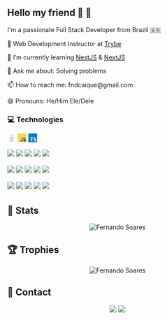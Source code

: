 ## Hello my friend 👋 🤙

I'm a passionate Full Stack Developer from Brazil 🇧🇷

<p>
💼 Web Development Instructor at <a href="https://www.betrybe.com">Trybe</a>
</p>
<p>
🌱 I’m currently learning <a href="https://nestjs.com/">NestJS<a/> & <a href="https://nextjs.org/">NextJS</a>
</p>
<p>
💬 Ask me about: Solving problems
</p>
<p>
📫 How to reach me: fndcaique@gmail.com
</p>
<p>
😄 Pronouns: He/Him Ele/Dele
</p>

<!--

**fndcaique/fndcaique** is a ✨ _special_ ✨ repository because its `README.md` (this file) appears on your GitHub profile.

Here are some ideas to get you started:

- 👯 I’m looking to collaborate on ...
- 🤔 I’m looking for help with ...
- ⚡ Fun fact: ...
-->


### 💻 Technologies
<p>
<!-- Languages -->
  <img height="20" alt="java" src="https://raw.githubusercontent.com/github/explore/80688e429a7d4ef2fca1e82350fe8e3517d3494d/topics/java/java.png">
  <img height="20" alt="javascript" src="https://raw.githubusercontent.com/github/explore/80688e429a7d4ef2fca1e82350fe8e3517d3494d/topics/javascript/javascript.png">
  <img height="20" alt="typescript" src="https://raw.githubusercontent.com/github/explore/80688e429a7d4ef2fca1e82350fe8e3517d3494d/topics/typescript/typescript.png">
</p>
<p>
<!-- Frontend -->
<img src="https://img.shields.io/badge/react-%2320232a.svg?style=for-the-badge&logo=react&logoColor=%2361DAFB" style="margin-bottom: 4px;" height="30px">
<img src="https://img.shields.io/badge/styled--components-DB7093?style=for-the-badge&logo=styled-components&logoColor=white" style="margin-bottom: 4px;" height="30px">
<img src="https://img.shields.io/badge/Testing--Library-1b1b1d?style=for-the-badge&logo=testing-library&logoColor=f23e3e" style="margin-bottom: 4px;" height="30px">
<img src="https://img.shields.io/badge/Angular-125ab5?style=for-the-badge&logo=angular&logoColor=dd0032" style="margin-bottom: 4px;" height="30px">
<img src="https://img.shields.io/badge/rxjs-fafafa?style=for-the-badge&logo=reactivex&logoColor=c2185b" style="margin-bottom: 4px;" height="30px">
</p>
<p>
<!-- Backend -->
<img src="https://img.shields.io/badge/node.js-6DA55F?style=for-the-badge&logo=node.js&logoColor=white" style="margin-bottom: 4px;" height="30px">
<img src="https://img.shields.io/badge/express.js-%23404d59.svg?style=for-the-badge&logo=express&logoColor=%2361DAFB" style="margin-bottom: 4px;" height="30px">
<img src="https://img.shields.io/badge/Jest-C21325?style=for-the-badge&logo=jest&logoColor=white" style="margin-bottom: 4px;" height="30px">
<img src="https://img.shields.io/badge/spring-6DA55F?style=for-the-badge&logo=spring&logoColor=white" style="margin-bottom: 4px;" height="30px">
<img src="https://img.shields.io/badge/junit-0057b7?style=for-the-badge&logo=junit5&logoColor=e6c200" style="margin-bottom: 4px;" height="30px">
</p>
<p>
<!-- Tools -->
<img src="https://img.shields.io/badge/git-%23F05033.svg?style=for-the-badge&logo=git&logoColor=white" style="margin-bottom: 4px;" height="30px">
<img src="https://img.shields.io/badge/Linux-FCC624?style=for-the-badge&logo=linux&logoColor=black" style="margin-bottom: 4px;" height="30px">
<img src="https://img.shields.io/badge/Insomnia-5849be?style=for-the-badge&logo=Insomnia&logoColor=white" style="margin-bottom: 4px;" height="30px">
<img src="https://img.shields.io/badge/postman-ff6c37.svg?style=for-the-badge&logo=postman&logoColor=white" style="margin-bottom: 4px;" height="30px">
<img src="https://img.shields.io/badge/docker-003f8c.svg?style=for-the-badge&logo=docker&logoColor=white" style="margin-bottom: 4px;" height="30px">
</p>


## 🌟 Stats
<p align="center"> 
    <img src="https://github-readme-stats.vercel.app/api?username=fndcaique&count_private=true&show_icons=true&hide_border=true&theme=tokyonight" alt="Fernando Soares" width="420"/> 
    <!-- <img src="https://github-readme-stats.vercel.app/api/top-langs/?username=fndcaique&langs_count=8&layout=compact&hide_border=true&theme=tokyonight" alt="Fernando Soares" height="165" /> -->
</p>

## 🏆 Trophies

<p align="center">
 <img src="https://github-profile-trophy.vercel.app/?username=fndcaique&row=1&hide_border=true&theme=discord" alt="Fernando Soares" />
</p>

## 👥 Contact

<p align="center">
<a href="https://www.linkedin.com/in/fernando-caique-soares/"><img src="https://img.shields.io/badge/linkedin-%230077B5.svg?style=for-the-badge&logo=linkedin&logoColor=white" style="margin-bottom: 4px;" height="30px" target="_blank"></a>
<a href="mailto:fndcaique@gmail.com"><img src="https://img.shields.io/badge/Gmail-D14836?style=for-the-badge&logo=gmail&logoColor=white" style="margin-bottom: 4px;" height="30px" target="_blank"></a>
</p>

